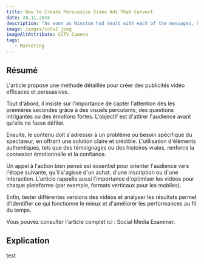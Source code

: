 ```yaml
---
title: How to Create Persuasive Video Ads That Convert
date: 28.11.2024
description: "As soon as Winston had dealt with each of the messages, he clipped his speakwritten corrections to the appropriate copy of the Times and pushed them into the pneumatic tube. Then, with a movement which was as nearly as possible unconscious, he crumpled up the original message and any notes that he himself had made, and dropped them into the memory hole to be devoured by the flames."
image: images/cctv2.jpeg
imageAltAttribute: CCTV Camera
tags:
   - Marketing
---
```


## Résumé

L'article propose une méthode détaillée pour créer des publicités vidéo efficaces et persuasives.

Tout d'abord, il insiste sur l'importance de capter l'attention dès les premières secondes grâce à des visuels percutants, des questions intrigantes ou des émotions fortes. L'objectif est d'attirer l'audience avant qu'elle ne fasse défiler.

Ensuite, le contenu doit s'adresser à un problème ou besoin spécifique du spectateur, en offrant une solution claire et crédible. L'utilisation d'éléments authentiques, tels que des témoignages ou des histoires vraies, renforce la connexion émotionnelle et la confiance.

Un appel à l'action bien pensé est essentiel pour orienter l'audience vers l'étape suivante, qu'il s'agisse d'un achat, d'une inscription ou d'une interaction. L'article rappelle aussi l'importance d'optimiser les vidéos pour chaque plateforme (par exemple, formats verticaux pour les mobiles).

Enfin, tester différentes versions des vidéos et analyser les résultats permet d'identifier ce qui fonctionne le mieux et d'améliorer les performances au fil du temps.

Vous pouvez consulter l'article complet ici : Social Media Examiner.

## Explication

test



